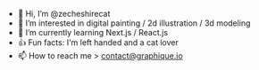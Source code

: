 - 👋 Hi, I’m @zecheshirecat
- 👀 I’m interested in digital painting / 2d illustration / 3d modeling
- 🌱 I’m currently learning Next.js / React.js
- 👍 Fun facts: I'm left handed and a cat lover
- 📫 How to reach me > contact@graphique.io
